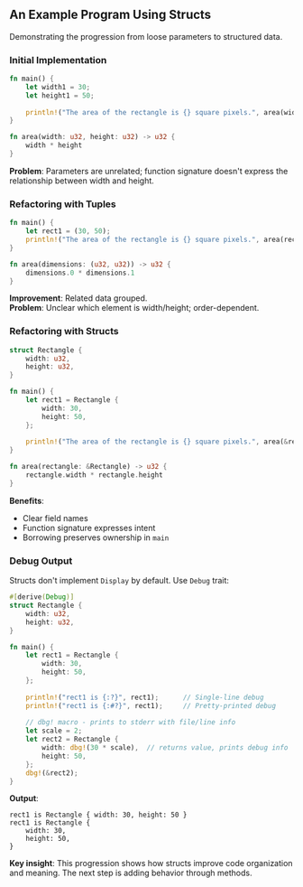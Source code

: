 ## An Example Program Using Structs

Demonstrating the progression from loose parameters to structured data.

### Initial Implementation

```rust
fn main() {
    let width1 = 30;
    let height1 = 50;
    
    println!("The area of the rectangle is {} square pixels.", area(width1, height1));
}

fn area(width: u32, height: u32) -> u32 {
    width * height
}
```

**Problem**: Parameters are unrelated; function signature doesn't express the relationship between width and height.

### Refactoring with Tuples

```rust
fn main() {
    let rect1 = (30, 50);
    println!("The area of the rectangle is {} square pixels.", area(rect1));
}

fn area(dimensions: (u32, u32)) -> u32 {
    dimensions.0 * dimensions.1
}
```

**Improvement**: Related data grouped.  
**Problem**: Unclear which element is width/height; order-dependent.

### Refactoring with Structs

```rust
struct Rectangle {
    width: u32,
    height: u32,
}

fn main() {
    let rect1 = Rectangle {
        width: 30,
        height: 50,
    };
    
    println!("The area of the rectangle is {} square pixels.", area(&rect1));
}

fn area(rectangle: &Rectangle) -> u32 {
    rectangle.width * rectangle.height
}
```

**Benefits**:
- Clear field names
- Function signature expresses intent
- Borrowing preserves ownership in `main`

### Debug Output

Structs don't implement `Display` by default. Use `Debug` trait:

```rust
#[derive(Debug)]
struct Rectangle {
    width: u32,
    height: u32,
}

fn main() {
    let rect1 = Rectangle {
        width: 30,
        height: 50,
    };
    
    println!("rect1 is {:?}", rect1);      // Single-line debug
    println!("rect1 is {:#?}", rect1);     // Pretty-printed debug
    
    // dbg! macro - prints to stderr with file/line info
    let scale = 2;
    let rect2 = Rectangle {
        width: dbg!(30 * scale),  // returns value, prints debug info
        height: 50,
    };
    dbg!(&rect2);
}
```

**Output**:
```
rect1 is Rectangle { width: 30, height: 50 }
rect1 is Rectangle {
    width: 30,
    height: 50,
}
```

**Key insight**: This progression shows how structs improve code organization and meaning. The next step is adding behavior through methods.

[the-tuple-type]: ch03-02-data-types.html#the-tuple-type
[app-c]: appendix-03-derivable-traits.md
[println]: ../std/macro.println.html
[dbg]: ../std/macro.dbg.html
[err]: ch12-06-writing-to-stderr-instead-of-stdout.html
[attributes]: ../reference/attributes.html
